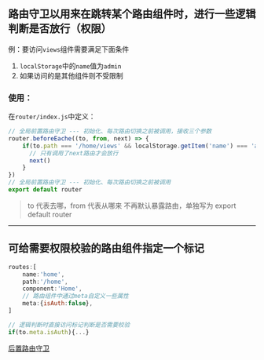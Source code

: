 ## 路由守卫以用来在跳转某个路由组件时，进行一些逻辑判断是否放行（权限）

例：要访问`views`组件需要满足下面条件
1. `localStorage`中的`name`值为`admin`
2. 如果访问的是其他组件则不受限制

### 使用：
在`router/index.js`中定义：
```js
// 全局前置路由守卫 --- 初始化、每次路由切换之前被调用，接收三个参数
router.beforeEache((to, from, next) => {
    if(to.path === '/home/views' && localStorage.getItem('name') === 'admin' ){  
      // 只有调用了next路由才会放行
      next()
    }
})
// 全局前置路由守卫 --- 初始化、每次路由切换之前被调用
export default router
```
>to 代表去哪，from 代表从哪来
>不再默认暴露路由，单独写为 export default router

---

## 可给需要权限校验的路由组件指定一个标记
```js
routes:[
    name:'home',
    path:'/home',
    component:'Home',
    // 路由组件中通过meta自定义一些属性
    meta:{isAuth:false},
]

// 逻辑判断时直接访问标记判断是否需要校验
if(to.meta.isAuth){...}
```
[后置路由守卫]([https://markdown.com.cn](https://github.com/Octopustraveler/Vue-Memo-Related/blob/main/Vue%E8%B7%AF%E7%94%B1/Vue%E8%B7%AF%E7%94%B1%E5%AE%88%E5%8D%AB-%E5%90%8E%E7%BD%AE.md))
